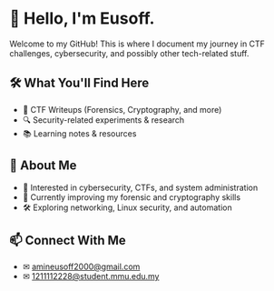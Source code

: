 # 👋 Hello, I'm Eusoff.  

Welcome to my GitHub! This is where I document my journey in CTF challenges, cybersecurity, and possibly other tech-related stuff.  

## 🛠️ What You'll Find Here  
- 🏴 CTF Writeups (Forensics, Cryptography, and more)  
- 🔍 Security-related experiments & research  
- 📚 Learning notes & resources  

## 🚀 About Me  
- 👀 Interested in cybersecurity, CTFs, and system administration  
- 🌱 Currently improving my forensic and cryptography skills  
- 🛠️ Exploring networking, Linux security, and automation  

## 📫 Connect With Me  
- ✉ amineusoff2000@gmail.com
- ✉ 1211112228@student.mmu.edu.my
